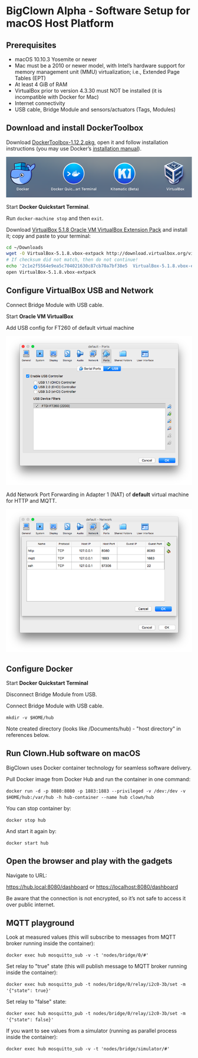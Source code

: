 # BigClown Alpha - Software Setup for macOS Host Platform

## Prerequisites

- macOS 10.10.3 Yosemite or newer
- Mac must be a 2010 or newer model, with Intel’s hardware support for memory management unit (MMU) virtualization; i.e., Extended Page Tables (EPT)
- At least 4 GiB of RAM
- VirtualBox prior to version 4.3.30 must NOT be installed (it is incompatible with Docker for Mac)
- Internet connectivity
- USB cable, Bridge Module and sensors/actuators (Tags, Modules)

## Download and install DockerToolbox

Download [DockerToolbox-1.12.2.pkg](https://github.com/docker/toolbox/releases/download/v1.12.2/DockerToolbox-1.12.2.pkg), open it and follow installation instructions (you may use Docker’s [installation manual](https://docs.docker.com/toolbox/toolbox_install_mac/#/step-2-install-docker-toolbox)).

![docker](resources/docker-toolbox-mac.png)

Start **Docker Quickstart Terminal**.

Run `docker-machine stop` and then `exit`.

Download [VirtualBox 5.1.8 Oracle VM VirtualBox Extension Pack](http://download.virtualbox.org/virtualbox/5.1.8/Oracle_VM_VirtualBox_Extension_Pack-5.1.8.vbox-extpack) and install it; copy and paste to your terminal:

```sh
cd ~/Downloads
wget -O VirtualBox-5.1.8.vbox-extpack http://download.virtualbox.org/virtualbox/5.1.8/Oracle_VM_VirtualBox_Extension_Pack-5.1.8.vbox-extpack
# If checksum did not match, then do not continue!
echo '2c1e2f5564e9ea5c704021630c87cb70a7bf38e5  VirtualBox-5.1.8.vbox-extpack' | shasum -c
open VirtualBox-5.1.8.vbox-extpack
```

## Configure VirtualBox USB and Network

Connect Bridge Module with USB cable.

Start **Oracle VM VirtualBox**

Add USB config for FT260 of default virtual machine

![usb](resources/vbox-usb-mac.png)

Add Network Port Forwarding in Adapter 1 (NAT) of **default** virtual machine for HTTP and MQTT.

![tcp](resources/vbox-tcp-mac.png)

## Configure Docker

Start **Docker Quickstart Terminal**

Disconnect Bridge Module from USB.

Connect Bridge Module with USB cable.

`mkdir -v $HOME/hub`

Note created directory (looks like /Documents/hub) - "host directory" in references below.

## Run Clown.Hub software on macOS

BigClown uses Docker container technology for seamless software delivery.

Pull Docker image from Docker Hub and run the container in one command:

`docker run -d -p 8080:8080 -p 1883:1883 --privileged -v /dev:/dev -v $HOME/hub:/var/hub -h hub-container --name hub clown/hub`

You can stop container by: 

`docker stop hub`

And start it again by: 

`docker start hub`

## Open the browser and play with the gadgets

Navigate to URL:

<https://hub.local:8080/dashboard> or <https://localhost:8080/dashboard>

Be aware that the connection is not encrypted, so it’s not safe to access it over public internet.

## MQTT playground

Look at measured values (this will subscribe to messages from MQTT broker
running inside the container):

`docker exec hub mosquitto_sub -v -t 'nodes/bridge/0/#'`

Set relay to "true" state (this will publish message to MQTT broker
running inside the container):

`docker exec hub mosquitto_pub -t nodes/bridge/0/relay/i2c0-3b/set
 -m '{"state": true}'`

Set relay to "false" state:

`docker exec hub mosquitto_pub -t nodes/bridge/0/relay/i2c0-3b/set
 -m '{"state": false}'`

If you want to see values from a simulator (running as parallel process
inside the container):

`docker exec hub mosquitto_sub -v -t 'nodes/bridge/simulator/#'`
